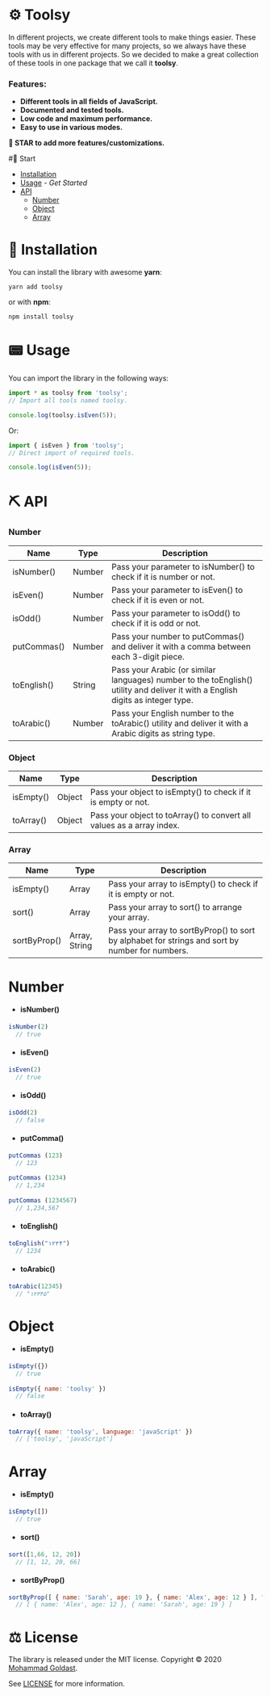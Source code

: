 # ⚙️ Toolsy
In different projects, we create different tools to make things easier. These tools may be very effective for many projects, so we always have these tools with us in different projects.
So we decided to make a great collection of these tools in one package that we call it **toolsy**.

### Features:
- **Different tools in all fields of JavaScript.**
- **Documented and tested tools.**
- **Low code and maximum performance.**
- **Easy to use in various modes.**

**🌟 STAR to add more features/customizations.**

#🏁 Start
* [Installation](#-installation)
* [Usage](#-usage) _- Get Started_
* [API](#-api)
  - [Number](#-number)
  - [Object](#-object)
  - [Array](#-array)

# 🌵 Installation

You can install the library with awesome **yarn**:

```
yarn add toolsy
```

or with **npm**:

```
npm install toolsy
```

# 📟 Usage

You can import the library in the following ways:

```javascript
import * as toolsy from 'toolsy';
// Import all tools named toolsy.

console.log(toolsy.isEven(5));
```
Or:

```javascript
import { isEven } from 'toolsy';
// Direct import of required tools.

console.log(isEven(5));
```

# ⛏️ API

### Number

|  Name | Type | Description |
| ------------ | ------------ | ------------ |
| isNumber()  | Number  |  Pass your parameter to isNumber() to check if it is number or not. |
| isEven()  | Number  |  Pass your parameter to isEven() to check if it is even or not. |
| isOdd()  | Number  |  Pass your parameter to isOdd() to check if it is odd or not. |
| putCommas()  | Number  |  Pass your number to putCommas() and deliver it with a comma between each 3-digit piece. |
| toEnglish()  | String  | Pass your Arabic (or similar languages) number to the toEnglish() utility and deliver it with a English digits as integer type. |
| toArabic()  | Number  | Pass your English number to the toArabic() utility and deliver it with a Arabic digits as string type. |


### Object

|  Name | Type | Description |
| ------------ | ------------ | ------------ |
| isEmpty()  | Object  |  Pass your object to isEmpty() to check if it is empty or not. |
| toArray()   | Object  |  Pass your object to toArray() to convert all values as a array index. |

### Array

|  Name | Type | Description |
| ------------ | ------------ | ------------ |
| isEmpty()  | Array  |  Pass your array to isEmpty() to check if it is empty or not. |
| sort()   | Array  |  Pass your array to sort() to arrange your array. |
| sortByProp()   | Array, String  |  Pass your array to sortByProp() to sort by alphabet for strings and sort by number for numbers. |



# Number

   - #### isNumber()
```javascript
isNumber(2)
  // true
```
   - #### isEven()
```javascript
isEven(2)
  // true
```
   - #### isOdd()
```javascript
isOdd(2)
  // false
```
   - #### putComma()
```javascript
putCommas (123)
  // 123
   
putCommas (1234)
  // 1,234
   
putCommas (1234567)
  // 1,234,567
```
   
   - #### toEnglish()
```javascript
toEnglish("۱۲۳۴")
  // 1234
```
   - #### toArabic()
```javascript
toArabic(12345)
  // "۱۲۳۴۵"
```

# Object 
- #### isEmpty()
```javascript
isEmpty({})
  // true
   
isEmpty({ name: 'toolsy' })
  // false
```
- #### toArray()
```javascript
toArray({ name: 'toolsy', language: 'javaScript' })
  // ['toolsy', 'javaScript']
```

# Array

   - #### isEmpty()
```javascript
isEmpty([])
  // true
```
   - #### sort()
```javascript
sort([1,66, 12, 20])
  // [1, 12, 20, 66]
```
   - #### sortByProp()
```javascript
sortByProp([ { name: 'Sarah', age: 19 }, { name: 'Alex', age: 12 } ], "age")
  // [ { name: 'Alex', age: 12 }, { name: 'Sarah', age: 19 } ]
```

# ⚖️ License

The library is released under the MIT license. Copyright © 2020 [Mohammad Goldast](https://github.com/mohammad-goldast).

See [LICENSE](https://github.com/mohammad-goldast/toolsy/blob/main/LICENSE) for more information.






